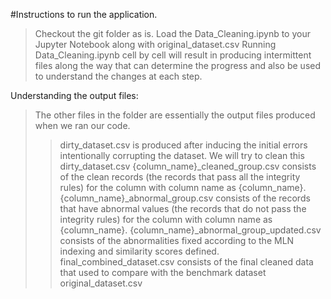 #Instructions to run the application.


> Checkout the git folder as is.
> Load the Data_Cleaning.ipynb to your Jupyter Notebook along with original_dataset.csv
> Running Data_Cleaning.ipynb cell by cell will result in producing intermittent files along the way that can determine the progress and also be used to understand the changes at each step.

Understanding the output files:
> The other files in the folder are essentially the output files produced when we ran our code.
> > dirty_dataset.csv is produced after inducing the initial errors intentionally corrupting the dataset. We will try to clean this dirty_dataset.csv
> > {column_name}_cleaned_group.csv consists of the clean records (the records that pass all the integrity rules) for the column with column name as {column_name}.
> > {column_name}_abnormal_group.csv consists of the records that have abnormal values (the records that do not pass the integrity rules) for the column with column name as {column_name}.
> > {column_name}_abnormal_group_updated.csv consists of the abnormalities fixed according to the MLN indexing and similarity scores defined.
> > final_combined_dataset.csv consists of the final cleaned data that used to compare with the benchmark dataset original_dataset.csv
